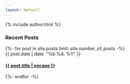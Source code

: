 ```yaml
---
layout: default
---
```


{% include author.html %}

<main aria-label="Content">
  <h3 class="posts-item-note" aria-label="Recent Posts">Recent Posts</h3>
  {%- for post in site.posts limit: site.number_of_posts -%}
  <article class="post-item">
    <span class="post-item-date">{{ post.date | date: "%b %d, %Y" }}</span>
    <h4 class="post-item-title">
      <a href="{{ post.url }}">{{ post.title | escape }}</a>
    </h4>
  </article>
  {%- endfor -%}
</main>
